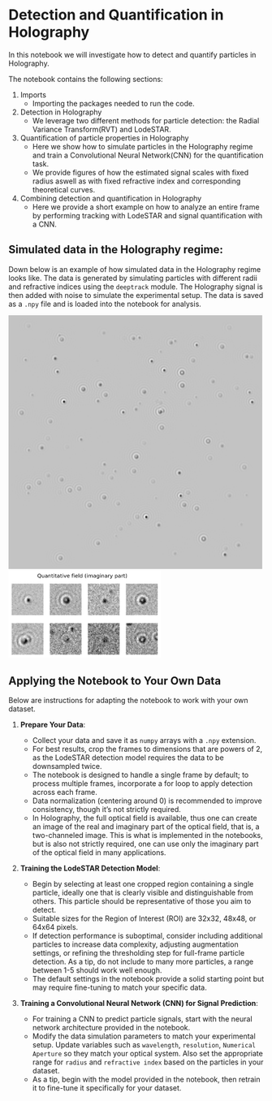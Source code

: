 # Detection and Quantification in Holography

In this notebook we will investigate how to detect and quantify particles in Holography. 

The notebook contains the following sections:

1. Imports 
    - Importing the packages needed to run the code.
2. Detection in Holography
    - We leverage two different methods for particle detection: the Radial Variance Transform(RVT) and LodeSTAR.
3. Quantification of particle properties in Holography
    - Here we show how to simulate particles in the Holography regime and train a Convolutional Neural Network(CNN) for the quantification task.
    - We provide figures of how the estimated signal scales with fixed radius aswell as with fixed refractive index and corresponding theoretical curves.
4. Combining detection and quantification in Holography
    - Here we provide a short example on how to analyze an entire frame by performing tracking with LodeSTAR and signal quantification with a CNN.


## Simulated data in the Holography regime:

Down below is an example of how simulated data in the Holography regime looks like. The data is generated by simulating particles with different radii and refractive indices using the `deeptrack` module. The Holography signal is then added with noise to simulate the experimental setup. The data is saved as a `.npy` file and is loaded into the notebook for analysis.

<p float="left">
  <img src="assets/holography_frame.png" alt="Holography (Imaginary part)" width="500" />
  <img src="assets/holography_rois_imag.png" alt="Holography ROIs (Imaginary part)" width="300"/>
</p>


## Applying the Notebook to Your Own Data

Below are instructions for adapting the notebook to work with your own dataset.

1. **Prepare Your Data**: 
   - Collect your data and save it as `numpy` arrays with a `.npy` extension.
   - For best results, crop the frames to dimensions that are powers of 2, as the LodeSTAR detection model requires the data to be downsampled twice.
   - The notebook is designed to handle a single frame by default; to process multiple frames, incorporate a for loop to apply detection across each frame.
   - Data normalization (centering around 0) is recommended to improve consistency, though it’s not strictly required.
   - In Holography, the full optical field is available, thus one can create an image of the real and imaginary part of the optical field, that is, a two-channeled image. This is what is implemented in the notebooks, but is also not strictly required, one can use only the imaginary part of the optical field in many applications.

2. **Training the LodeSTAR Detection Model**:
   - Begin by selecting at least one cropped region containing a single particle, ideally one that is clearly visible and distinguishable from others. This particle should be representative of those you aim to detect.
   - Suitable sizes for the Region of Interest (ROI) are 32x32, 48x48, or 64x64 pixels.
   - If detection performance is suboptimal, consider including additional particles to increase data complexity, adjusting augmentation settings, or refining the thresholding step for full-frame particle detection. As a tip, do not include to many more particles, a range between 1-5 should work well enough.
   - The default settings in the notebook provide a solid starting point but may require fine-tuning to match your specific data.

3. **Training a Convolutional Neural Network (CNN) for Signal Prediction**:
   - For training a CNN to predict particle signals, start with the neural network architecture provided in the notebook.
   - Modify the data simulation parameters to match your experimental setup. Update variables such as `wavelength`, `resolution`, `Numerical Aperture` so they match your optical system. Also set the appropriate range for `radius` and `refractive index` based on the particles in your dataset.
   - As a tip, begin with the model provided in the notebook, then retrain it to fine-tune it specifically for your dataset.